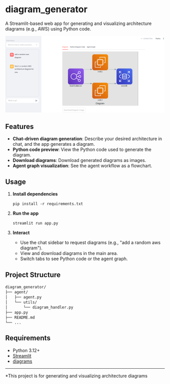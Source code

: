 # diagram_generator

A Streamlit-based web app for generating and visualizing architecture diagrams (e.g., AWS) using Python code.

![Example AWS Diagram](./static/screenshot.png)

## Features

- **Chat-driven diagram generation**: Describe your desired architecture in chat, and the app generates a diagram.
- **Python code preview**: View the Python code used to generate the diagram.
- **Download diagrams**: Download generated diagrams as images.
- **Agent graph visualization**: See the agent workflow as a flowchart.

## Usage

1. **Install dependencies**  
   ```
   pip install -r requirements.txt
   ```

2. **Run the app**  
   ```
   streamlit run app.py
   ```

3. **Interact**  
   - Use the chat sidebar to request diagrams (e.g., "add a random aws diagram").
   - View and download diagrams in the main area.
   - Switch tabs to see Python code or the agent graph.

## Project Structure

```
diagram_generator/
├── agent/
│   ├── agent.py
│   └── utils/
│       └── diagram_handler.py
├── app.py
├── README.md
└── ...
```

## Requirements

- Python 3.12+
- [Streamlit](https://streamlit.io/)
- [diagrams](https://diagrams.mingrammer.com/)

---

*This project is for generating and visualizing architecture diagrams